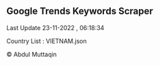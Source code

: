

## Google Trends Keywords Scraper 
 
Last Update 23-11-2022 , 06:18:34

Country List :
VIETNAM.json



© Abdul Muttaqin 
